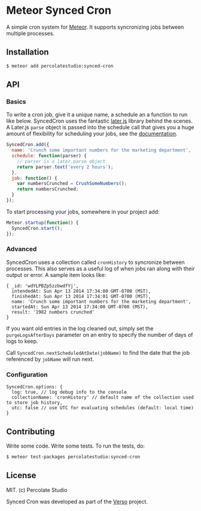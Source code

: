 # Meteor Synced Cron

A simple cron system for [Meteor](http://meteor.com). It supports syncronizing jobs between multiple processes.

## Installation

``` sh
$ meteor add percolatestudio:synced-cron
```

## API

### Basics

To write a cron job, give it a unique name, a schedule an a function to run like below. SyncedCron uses the fantastic [later.js](http://bunkat.github.io/later/) library behind the scenes. A Later.js `parse` object is passed into the schedule call that gives you a huge amount of flexibility for scheduling your jobs, see the [documentation](http://bunkat.github.io/later/parsers.html#overview). 

``` javascript
SyncedCron.add({
  name: 'Crunch some important numbers for the marketing department',
  schedule: function(parser) {
    // parser is a later.parse object
    return parser.text('every 2 hours');
  }, 
  job: function() {
    var numbersCrunched = CrushSomeNumbers();
    return numbersCrunched;
  }
});
```

To start processing your jobs, somewhere in your project add:

``` javascript
Meteor.startup(function() {
  SyncedCron.start();
});
```

### Advanced

SyncedCron uses a collection called `cronHistory` to syncronize between processes. This also serves as a useful log of when jobs ran along with their output or error. A sample item looks like:

```
{ _id: 'wdYLPBZp5zzbwdfYj',
  intendedAt: Sun Apr 13 2014 17:34:00 GMT-0700 (MST),
  finishedAt: Sun Apr 13 2014 17:34:01 GMT-0700 (MST),
  name: 'Crunch some important numbers for the marketing department',
  startedAt: Sun Apr 13 2014 17:34:00 GMT-0700 (MST),
  result: '1982 numbers crunched'
}
```

If you want old entries in the log cleaned out, simply set the `purgeLogsAfterDays`
parameter on an entry to specify the number of days of logs to keep.

Call `SyncedCron.nextScheduledAtDate(jobName)` to find the date that the job
referenced by `jobName` will run next.

### Configuration

```
SyncedCron.options: {
  log: true, // log debug info to the console
  collectionName: 'cronHistory' // default name of the collection used to store job history,
  utc: false // use UTC for evaluating schedules (default: local time)
}
```


## Contributing

Write some code. Write some tests. To run the tests, do:

``` sh
$ meteor test-packages percolatestudio:synced-cron
```

## License 

MIT. (c) Percolate Studio

Synced Cron was developed as part of the [Verso](http://versoapp.com) project.
